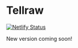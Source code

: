 Tellraw
=======

[![Netlify Status](https://api.netlify.com/api/v1/badges/37ef20b4-c0b4-41c8-af4f-06a92c718073/deploy-status)](https://app.netlify.com/sites/minecraft-json/deploys)

New version coming soon!
